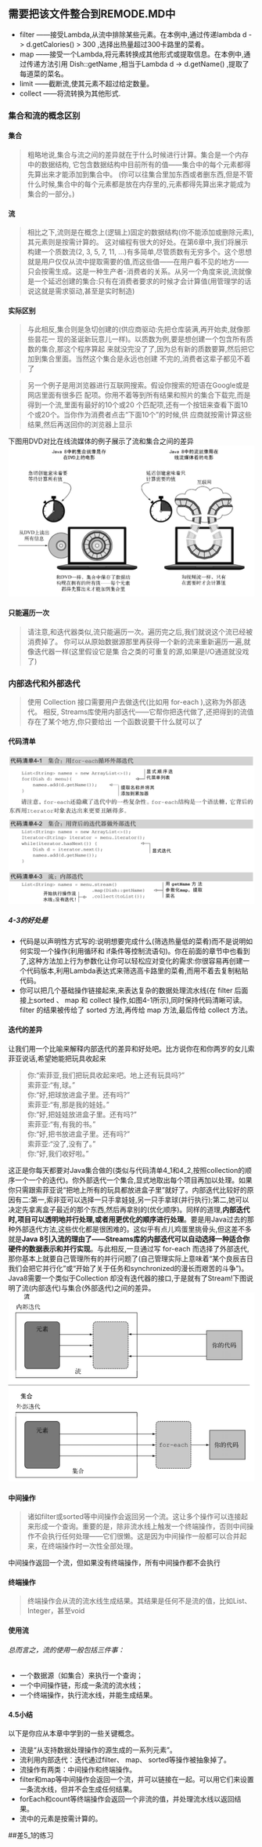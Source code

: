 ## 需要把该文件整合到REMODE.MD中

* filter ——接受Lambda,从流中排除某些元素。在本例中,通过传递lambda d -> d.getCalories() > 300 ,选择出热量超过300卡路里的菜肴。  
* map ——接受一个Lambda,将元素转换成其他形式或提取信息。在本例中,通过传递方法引用 Dish::getName ,相当于Lambda d -> d.getName() ,提取了每道菜的菜名。   
* limit ——截断流,使其元素不超过给定数量。  
* collect ——将流转换为其他形式.  

### 集合和流的概念区别

#### 集合
>粗略地说,集合与流之间的差异就在于什么时候进行计算。集合是一个内存中的数据结构,
它包含数据结构中目前所有的值——集合中的每个元素都得先算出来才能添加到集合中。
(你可以往集合里加东西或者删东西,但是不管什么时候,集合中的每个元素都是放在内存里的,元素都得先算出来才能成为集合的一部分。)  

#### 流
>相比之下,流则是在概念上(逻辑上)固定的数据结构(你不能添加或删除元素),其元素则是按需计算的。 这对编程有很大的好处。在第6章中,我们将展示构建一个质数流(2, 3, 5, 7, 11, ...)有多简单,尽管质数有无穷多个。这个思想就是用户仅仅从流中提取需要的值,而这些值——在用户看不见的地方——只会按需生成。这是一种生产者-消费者的关系。从另一个角度来说,流就像是一个延迟创建的集合:只有在消费者要求的时候才会计算值(用管理学的话说这就是需求驱动,甚至是实时制造)  

#### 实际区别
>与此相反,集合则是急切创建的(供应商驱动:先把仓库装满,再开始卖,就像那些昙花一
现的圣诞新玩意儿一样)。以质数为例,要是想创建一个包含所有质数的集合,那这个程序算起
来就没完没了了,因为总有新的质数要算,然后把它加到集合里面。当然这个集合是永远也创建
不完的,消费者这辈子都见不着了

>另一个例子是用浏览器进行互联网搜索。假设你搜索的短语在Google或是网店里面有很多匹
 配项。你用不着等到所有结果和照片的集合下载完,而是得到一个流,里面有最好的10个或20
 个匹配项,还有一个按钮来查看下面10个或20个。当你作为消费者点击“下面10个”的时候,供
 应商就按需计算这些结果,然后再送回你的浏览器上显示  

下图用DVD对比在线流媒体的例子展示了流和集合之间的差异  
![Alt difference](image/difference_between_stream_collect.png)  

#### 只能遍历一次
>请注意,和迭代器类似,流只能遍历一次。遍历完之后,我们就说这个流已经被消费掉了。
你可以从原始数据源那里再获得一个新的流来重新遍历一遍,就像迭代器一样(这里假设它是集
合之类的可重复的源,如果是I/O通道就没戏了)  

### 内部迭代和外部迭代
>使用 Collection 接口需要用户去做迭代(比如用 for-each ),这称为外部迭代。 相反,
Streams库使用内部迭代——它帮你把迭代做了,还把得到的流值存在了某个地方,你只要给出
一个函数说要干什么就可以了  

#### 代码清单
![Alt internal](image/iteration_internal_external.png)
##### 4-3的好处是
* 代码是以声明性方式写的:说明想要完成什么(筛选热量低的菜肴)而不是说明如何实现一个操作(利用循环和 if条件等控制流语句)。你在前面的章节中也看到了,这种方法加上行为参数化让你可以轻松应对变化的需求:你很容易再创建一个代码版本,利用Lambda表达式来筛选高卡路里的菜肴,而用不着去复制粘贴代码。
* 你可以把几个基础操作链接起来,来表达复杂的数据处理流水线(在 filter 后面接上sorted 、 map 和 collect 操作,如图4-1所示),同时保持代码清晰可读。 filter 的结果被传给了 sorted 方法,再传给 map 方法,最后传给 collect 方法。

#### 迭代的差异
让我们用一个比喻来解释内部迭代的差异和好处吧。比方说你在和你两岁的女儿索菲亚说话,希望她能把玩具收起来  
>你:“索菲亚,我们把玩具收起来吧。地上还有玩具吗?”  
索菲亚:“有,球。”  
你:“好,把球放进盒子里。还有吗?”  
索菲亚:“有,那是我的娃娃。”  
你:“好,把娃娃放进盒子里。还有吗?”  
索菲亚:“有,有我的书。”  
你:“好,把书放进盒子里。还有吗?”  
索菲亚:“没了,没有了。”  
你:“好,我们收好啦。”  

这正是你每天都要对Java集合做的(类似与代码清单4_1和4_2,按照collection的顺序一个一个的迭代)。你外部迭代一个集合,显式地取出每个项目再加以处理。如果你只需跟索菲亚说“把地上所有的玩具都放进盒子里”就好了。内部迭代比较好的原因有二:第一,索非亚可以选择一只手拿娃娃,另一只手拿球(并行执行);第二,她可以决定先拿离盒子最近的那个东西,然后再拿别的(优化顺序)。同样的道理,**内部迭代时,项目可以透明地并行处理,或者用更优化的顺序进行处理**。要是用Java过去的那种外部迭代方法,这些优化都是很困难的。这似乎有点儿鸡蛋里挑骨头,但这差不多就是**Java 8引入流的理由了——Streams库的内部迭代可以自动选择一种适合你硬件的数据表示和并行实现**。与此相反,一旦通过写 for-each 而选择了外部迭代,那你基本上就要自己管理所有的并行问题了(自己管理实际上意味着“某个良辰吉日我们会把它并行化”或“开始了关于任务和synchronized的漫长而艰苦的斗争”)。 Java8需要一个类似于Collection 却没有迭代器的接口,于是就有了Stream!下图说明了流(内部迭代)与集合(外部迭代)之间的差异。  
![Alt stream_collection](image/stream_collection.png)  

#### 中间操作
>诸如filter或sorted等中间操作会返回另一个流。这让多个操作可以连接起来形成一个查询。重要的是，除非流水线上触发一个终端操作，否则中间操作不会执行任何处理——它们很懒。这是因为中间操作一般都可以合并起来，在终端操作时一次性全部处理。  

中间操作返回一个流，但如果没有终端操作，所有中间操作都不会执行

#### 终端操作
>终端操作会从流的流水线生成结果。其结果是任何不是流的值，比如List、 Integer，甚至void  

#### 使用流
###### 总而言之，流的使用一般包括三件事：
* 一个数据源（如集合）来执行一个查询；
* 一个中间操作链，形成一条流的流水线；
* 一个终端操作，执行流水线，并能生成结果。  

#### 4.5小结
以下是你应从本章中学到的一些关键概念。
* 流是“从支持数据处理操作的源生成的一系列元素”。
* 流利用内部迭代：迭代通过filter、 map、 sorted等操作被抽象掉了。
* 流操作有两类：中间操作和终端操作。
* filter和map等中间操作会返回一个流，并可以链接在一起。可以用它们来设置一条流水线，但并不会生成任何结果。
* forEach和count等终端操作会返回一个非流的值，并处理流水线以返回结果。
* 流中的元素是按需计算的。  

##差5_1的练习
